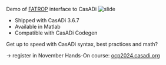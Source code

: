 Demo of [FATROP](https://github.com/meco-group/fatrop) interface to CasADi
![slide](https://github.com/jgillis/fatrop_demo/assets/329032/69787881-484b-497d-adb1-e135439ae5ae)

* Shipped with CasADi 3.6.7
* Available in Matlab
* Compatible with CasADi Codegen

Get up to speed with CasADi syntax, best practices and math?

  -> register in November Hands-On course: [ocp2024.casadi.org](https://web.casadi.org/ocp2024/)
  
